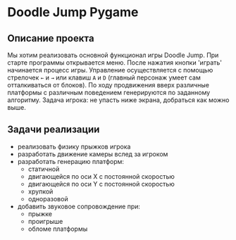 # Doodle Jump Pygame

## Описание проекта
Мы хотим реализовать основной функционал игры Doodle Jump.
При старте программы открывается меню.
После нажатия кнопки 'играть' начинается процесс игры.
Управление осуществляется с помощью стрелочек `←` и `→` или клавиш `A` и `D`
(главный персонаж умеет сам отталкиваться от блоков).
По ходу продвижения вверх различные платформы с различным поведением генерируются 
по заданному алгоритму.
Задача игрока: не упасть ниже экрана, добраться как можно выше.

## Задачи реализации
* реализовать физику прыжков игрока
* разработать движение камеры вслед за игроком
* разработать генерацию платформ:
    * статичной
    * двигающейся по оси X с постоянной скоростью
    * двигающейся по оси Y c постоянной скоростью
    * хрупкой
    * одноразовой
* добавить звуковое сопровождение при:
    * прыжке
    * проигрыше
    * обломе платформы
